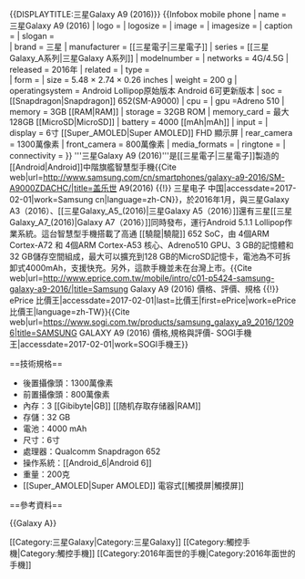 {{DISPLAYTITLE:三星Galaxy A9 (2016)}}
{{Infobox mobile phone
| name             = 三星Galaxy A9 (2016)
| logo             = 
| logosize         = 
| image            = 
| imagesize        = 
| caption          = 
| slogan           =  
| brand            = 三星
| manufacturer     = [[三星電子|三星電子]]
| series           = [[三星Galaxy_A系列|三星Galaxy A系列]]
| modelnumber      = 
| networks         = 4G/4.5G
| released         = 2016年
| related          = 
| type             =  
| form             = 
| size             = 5.48 × 2.74 × 0.26 inches
| weight           = 200 g
| operatingsystem  = Android Lollipop原始版本
Android 6可更新版本
| soc              = [[Snapdragon|Snapdragon]] 652(SM-A9000)
| cpu              = 
| gpu              =Adreno 510 
| memory           = 3GB [[RAM|RAM]] 
| storage          = 32GB ROM
| memory_card      = 最大128GB [[MicroSD|MicroSD]] 
| battery          = 4000 [[mAh|mAh]] 
| input            = 
| display          = 6寸 [[Super_AMOLED|Super AMOLED]] FHD 顯示屏
| rear_camera      = 1300萬像素
| front_camera     = 800萬像素
| media_formats    = 
| ringtone         = 
| connectivity     = 
}}
'''三星Galaxy A9 (2016)'''是[[三星電子|三星電子]]製造的[[Android|Android]]中階旗艦智慧型手機<ref>{{Cite web|url=http://www.samsung.com/cn/smartphones/galaxy-a9-2016/SM-A9000ZDACHC/|title=盖乐世 A9(2016)  {{!}} 三星电子 中国|accessdate=2017-02-01|work=Samsung cn|language=zh-CN}}</ref>，於2016年1月，與三星Galaxy A3（2016）、[[三星Galaxy_A5_(2016)|三星Galaxy A5（2016）]]還有三星[[三星Galaxy_A7_(2016)|Galaxy A7（2016）]]同時發布，運行Android 5.1.1 Lollipop作業系統。這台智慧型手機搭載了高通 [[驍龍|驍龍]] 652 SoC，由 4個ARM Cortex-A72 和 4個ARM Cortex-A53 核心、Adreno510 GPU、3 GB的記憶體和32 GB儲存空間組成，最大可以擴充到128 GB的MicroSD記憶卡，電池為不可拆卸式4000mAh，支援快充。另外，這款手機並未在台灣上市。<ref>{{Cite web|url=http://www.eprice.com.tw/mobile/intro/c01-p5424-samsung-galaxy-a9-2016/|title=Samsung Galaxy A9 (2016) 價格、評價、規格 {{!}} ePrice 比價王|accessdate=2017-02-01|last=比價王|first=ePrice|work=ePrice 比價王|language=zh-TW}}</ref><ref>{{Cite web|url=https://www.sogi.com.tw/products/samsung_galaxy_a9_2016/12096|title=SAMSUNG GALAXY A9 (2016) 價格,規格與評價- SOGI手機王|accessdate=2017-02-01|work=SOGI手機王}}</ref>

==技術規格==
* 後置攝像頭：1300萬像素
* 前置攝像頭：800萬像素
* 內存：3 [[Gibibyte|GB]] [[随机存取存储器|RAM]]
* 存儲：32 GB
* 電池：4000 mAh
* 尺寸：6寸
* 處理器：Qualcomm Snapdragon 652
* 操作系統：[[Android_6|Android 6]] 
* 重量：200克
* [[Super_AMOLED|Super AMOLED]] 電容式[[觸摸屏|觸摸屏]]

==參考資料==
<references />

{{Galaxy A}}

[[Category:三星Galaxy|Category:三星Galaxy]]
[[Category:觸控手機|Category:觸控手機]]
[[Category:2016年面世的手機|Category:2016年面世的手機]]